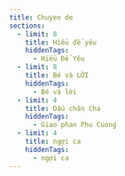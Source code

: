 ```yaml
---
title: Chuyen de
sections:
  - limit: 8
    title: Hiểu để yêu
    hiddenTags:
      - Hiểu Để Yêu
  - limit: 8
    title: Bé và LỜI
    hiddenTags:
      - Bé và lời
  - limit: 4
    title: Dấu chân Cha
    hiddenTags:
      - Giao phan Phu Cuong
  - limit: 4
    title: ngợi ca
    hiddenTags:
      - ngợi ca
---
```

